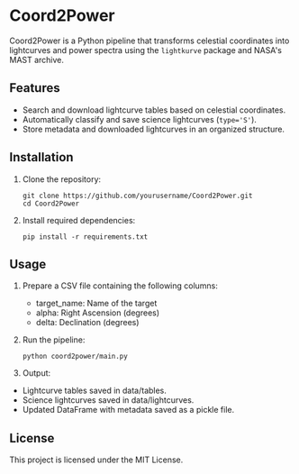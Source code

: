 # Coord2Power

Coord2Power is a Python pipeline that transforms celestial coordinates into lightcurves and power spectra using the `lightkurve` package and NASA's MAST archive.

## Features
- Search and download lightcurve tables based on celestial coordinates.
- Automatically classify and save science lightcurves (`type='S'`).
- Store metadata and downloaded lightcurves in an organized structure.

## Installation
1. Clone the repository:
   ```
   git clone https://github.com/yourusername/Coord2Power.git
   cd Coord2Power
   ```
2. Install required dependencies:
   ```
   pip install -r requirements.txt
   ```
## Usage
1. Prepare a CSV file containing the following columns:

   * target_name: Name of the target
   * alpha: Right Ascension (degrees)
   * delta: Declination (degrees)

2. Run the pipeline:
   ```
   python coord2power/main.py
   ````
3. Output:

* Lightcurve tables saved in data/tables.
* Science lightcurves saved in data/lightcurves.
* Updated DataFrame with metadata saved as a pickle file.

## License
   This project is licensed under the MIT License.
